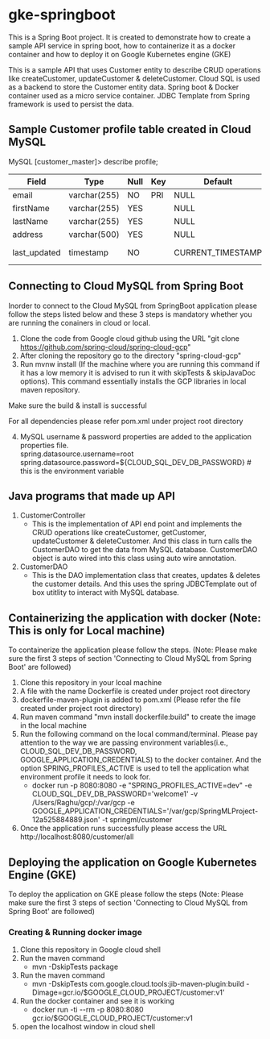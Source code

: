 # gke-springboot
This is a Spring Boot project. It is created to demonstrate how to create a sample API service in spring boot, 
how to containerize it as a docker container and how to deploy it on Google Kubernetes engine (GKE)

This is a sample API that uses Customer entity to describe CRUD operations like createCustomer, updateCustomer 
& deleteCustomer. Cloud SQL is used as a backend to store the Customer entity data. Spring boot & Docker container 
used as a micro service container. JDBC Template from Spring framework is used to persist the data.

## Sample Customer profile table created in Cloud MySQL 

MySQL [customer_master]> describe profile;<br/>

| Field        | Type         | Null | Key | Default           | Extra                       |
|--------------|--------------|------|-----|-------------------|-----------------------------|
| email        | varchar(255) | NO   | PRI | NULL              |                             |
| firstName    | varchar(255) | YES  |     | NULL              |                             |
| lastName     | varchar(255) | YES  |     | NULL              |                             |
| address      | varchar(500) | YES  |     | NULL              |                             |
| last_updated | timestamp    | NO   |     | CURRENT_TIMESTAMP | on update CURRENT_TIMESTAMP |


## Connecting to Cloud MySQL from Spring Boot

Inorder to connect to the Cloud MySQL from SpringBoot application please follow the steps listed below and these 3 steps is mandatory whether you are running the conainers in cloud or local.

1) Clone the code from Google cloud github using the URL "git clone https://github.com/spring-cloud/spring-cloud-gcp"
2) After cloning the repository go to the directory "spring-cloud-gcp"
3) Run mvnw install (If the machine where you are running this command if it has a low memory it is advised to run it with skipTests & skipJavaDoc options). This command essentially installs the GCP libraries in local maven repository.

Make sure the build & install is successful 

For all dependencies please refer pom.xml under project root directory

4) MySQL username & password properties are added to the application properties file. <br/>
spring.datasource.username=root <br/>
spring.datasource.password=${CLOUD_SQL_DEV_DB_PASSWORD} # this is the environment variable

## Java programs that made up API

1) CustomerController
   - This is the implementation of API end point and implements the CRUD operations like createCustomer, getCustomer, updateCustomer & deleteCustomer. And this class in turn calls the CustomerDAO to get the data from MySQL database. CustomerDAO object is auto wired into this class using auto wire annotation.
2) CustomerDAO
   - This is the DAO implementation class that creates, updates & deletes the customer details. And this uses the spring JDBCTemplate out of box utitlity to interact with MySQL database.
   
## Containerizing the application with docker (Note: This is only for Local machine)

To containerize the application please follow the steps. (Note: Please make sure the first 3 steps of section 'Connecting to Cloud MySQL from Spring Boot' are followed)

1) Clone this repository in your lcoal machine
2) A file with the name Dockerfile is created under project root directory
3) dockerfile-maven-plugin is added to pom.xml (Please refer the file created under project root directory)
4) Run maven command "mvn install dockerfile:build" to create the image in the local machine
5) Run the following command on the local command/terminal. Please pay attention to the way we are passing environment variables(i.e., CLOUD_SQL_DEV_DB_PASSWORD, GOOGLE_APPLICATION_CREDENTIALS) to the docker container. And the option SPRING_PROFILES_ACTIVE is used to tell the application what environment profile it needs to look for.
   - docker run -p 8080:8080 -e "SPRING_PROFILES_ACTIVE=dev" -e CLOUD_SQL_DEV_DB_PASSWORD='welcome1' 
   -v /Users/Raghu/gcp/:/var/gcp -e GOOGLE_APPLICATION_CREDENTIALS='/var/gcp/SpringMLProject-12a525884889.json' 
   -t springml/customer
6) Once the application runs successfully please access the URL http://localhost:8080/customer/all

## Deploying the application on Google Kubernetes Engine (GKE)

To deploy the application on GKE please follow the steps (Note: Please make sure the first 3 steps of section 'Connecting to Cloud MySQL from Spring Boot' are followed)

### Creating & Running docker image

1) Clone this repository in Google cloud shell
2) Run the maven command 
   - mvn -DskipTests package
3) Run the maven command 
   - mvn -DskipTests com.google.cloud.tools:jib-maven-plugin:build -Dimage=gcr.io/$GOOGLE_CLOUD_PROJECT/customer:v1'
4) Run the docker container and see it is working
   - docker run -ti --rm -p 8080:8080 gcr.io/$GOOGLE_CLOUD_PROJECT/customer:v1
5) open the localhost window in cloud shell





